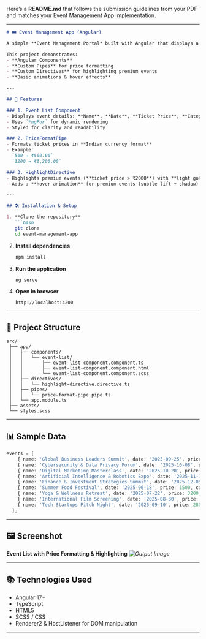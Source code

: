 Here’s a **README.md** that follows the submission guidelines from your PDF and matches your Event Management App implementation.

---

````md
# 🎟️ Event Management App (Angular)

A simple **Event Management Portal* built with Angular that displays a list of upcoming events, formats ticket prices, and highlights premium events.

This project demonstrates:
- **Angular Components**
- **Custom Pipes** for price formatting
- **Custom Directives** for highlighting premium events
- **Basic animations & hover effects**

---

## 📌 Features

### 1. Event List Component
- Displays event details: **Name**, **Date**, **Ticket Price**, **Category**
- Uses `*ngFor` for dynamic rendering
- Styled for clarity and readability

### 2. PriceFormatPipe
- Formats ticket prices in **Indian currency format**
- Example:  
  `500 → ₹500.00`  
  `1200 → ₹1,200.00`

### 3. HighlightDirective
- Highlights premium events (**ticket price > ₹2000**) with **light gold background**
- Adds a **hover animation** for premium events (subtle lift + shadow)

---

## 🛠️ Installation & Setup

1. **Clone the repository**
   ```bash
   git clone 
   cd event-management-app
````

2. **Install dependencies**

   ```bash
   npm install
   ```

3. **Run the application**

   ```bash
   ng serve
   ```

4. **Open in browser**

   ```
   http://localhost:4200
   ```

---

## 📂 Project Structure

```
src/
 ├── app/
 │   ├── components/
 │   │   └── event-list/
 │   │       ├── event-list-component.component.ts
 │   │       ├── event-list-component.component.html
 │   │       └── event-list-component.component.scss
 │   ├── directives/
 │   │   └── highlight-directive.directive.ts
 │   ├── pipes/
 │   │   └── price-format-pipe.pipe.ts
 │   └── app.module.ts
 ├── assets/
 └── styles.scss
```

---

## 📊 Sample Data

```ts
events = [
    { name: 'Global Business Leaders Summit', date: '2025-09-25', price: 5500, category: 'Conference' },
    { name: 'Cybersecurity & Data Privacy Forum', date: '2025-10-08', price: 4800, category: 'Seminar' },
    { name: 'Digital Marketing Masterclass', date: '2025-10-20', price: 3500, category: 'Workshop' },
    { name: 'Artificial Intelligence & Robotics Expo', date: '2025-11-15', price: 6200, category: 'Expo' },
    { name: 'Finance & Investment Strategies Summit', date: '2025-12-05', price: 5000, category: 'Conference' },
    { name: 'Summer Food Festival', date: '2025-06-18', price: 1500, category: 'Festival' },
    { name: 'Yoga & Wellness Retreat', date: '2025-07-22', price: 3200, category: 'Workshop' },
    { name: 'International Film Screening', date: '2025-08-30', price: 900, category: 'Screening' },
    { name: 'Tech Startups Pitch Night', date: '2025-09-10', price: 2800, category: 'Conference' },
  ];
  ```

---

## 🖼️ Screenshot

**Event List with Price Formatting & Highlighting**
*![Output Image](image.png)*

---

## 📚 Technologies Used

* Angular 17+
* TypeScript
* HTML5
* SCSS / CSS
* Renderer2 & HostListener for DOM manipulation

---
 


